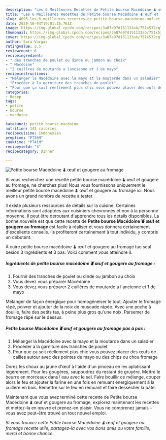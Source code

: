 ```yaml
---
description: "Les 6 Meilleures Recettes de Petite bourse Macédoine ⛇ œuf et gougere au fromage"
title: "Les 6 Meilleures Recettes de Petite bourse Macédoine ⛇ œuf et gougere au fromage"
slug: 4095-les-6-meilleures-recettes-de-petite-bourse-macedoine-ouf-et-gougere-au-fromage
date: 2020-10-04T19:01:16.761Z
image: https://img-global.cpcdn.com/recipes/3a87e97d151133ab/751x532cq70/petite-bourse-macedoine-⛇-oeuf-et-gougere-au-fromage-photo-principale-de-la-recette.jpg
thumbnail: https://img-global.cpcdn.com/recipes/3a87e97d151133ab/751x532cq70/petite-bourse-macedoine-⛇-oeuf-et-gougere-au-fromage-photo-principale-de-la-recette.jpg
cover: https://img-global.cpcdn.com/recipes/3a87e97d151133ab/751x532cq70/petite-bourse-macedoine-⛇-oeuf-et-gougere-au-fromage-photo-principale-de-la-recette.jpg
author: Sara Vargas
ratingvalue: 3.5
reviewcount: 6
recipeingredient:
- " des tranches de poulet ou dinde ou jambon au choix"
- " Macdoine"
- "2 cuillres de moutarde a lancienne et 1 de mayo"
recipeinstructions:
- "Mélanger la Macédoine avec la mayo et la moutarde dans un saladier"
- "Procéder à la garniture des tranches de poulet"
- "Pour que ça soit réellement plus chic vous pouvez placer des œufs de cailles autour avec des pointes de mayo ou des chips ou chou fromage"
categories:
- Resep
tags:
- petite
- bourse
- macdoine

katakunci: petite bourse macdoine 
nutrition: 143 calories
recipecuisine: Indonesian
preptime: "PT36M"
cooktime: "PT41M"
recipeyield: "3"
recipecategory: Dinner

---
```



![Petite bourse Macédoine ⛇ œuf et gougere au fromage](https://img-global.cpcdn.com/recipes/3a87e97d151133ab/751x532cq70/petite-bourse-macedoine-⛇-oeuf-et-gougere-au-fromage-photo-principale-de-la-recette.jpg)

Si vous recherchez une recette petite bourse macédoine ⛇ œuf et gougere au fromage, ne cherchez plus! Nous vous fournissons uniquement le meilleur petite bourse macédoine ⛇ œuf et gougere au fromage ici. Nous avons un grand nombre de recette à tester.

Il existe plusieurs ressources de détails sur la cuisine. Certaines informations sont adaptées aux cuisiniers chevronnés et non à la personne moyenne. Il peut être déroutant d'apprendre tous les détails disponibles. La bonne nouvelle est que cette recette de <strong> Petite bourse Macédoine ⛇ œuf et gougere au fromage </strong> est facile à réaliser et vous donnera certainement d'excellents conseils. Ils profiteront certainement à tout individu, y compris un débutant.

<!--inarticleads1-->

À cuire petite bourse macédoine ⛇ œuf et gougere au fromage tue seul besion 3 Ingrédients et 3 pas. Voici comment vous atteindre il.

##### Ingrédients de petite bourse macédoine ⛇ œuf et gougere au fromage :

1. Fournir  des tranches de poulet ou dinde ou jambon au choix
1. Vous devez vous préparer  Macédoine
1. Vous devez vous préparer 2 cuillères de moutarde a l&#39;ancienne et 1 de mayo


Mélanger de façon énergique pour homogénéiser le tout. Ajouter le fromage râpé, poivrer et ajouter de la noix de muscade râpée. Avec une poche à douille, faire des petits tas, à peine plus gros qu&#39;une noix. Parsemer de fromage râpé sur le dessus. 

<!--inarticleads2-->

##### Petite bourse Macédoine ⛇ œuf et gougere au fromage pas à pas :

1. Mélanger la Macédoine avec la mayo et la moutarde dans un saladier
1. Procéder à la garniture des tranches de poulet
1. Pour que ça soit réellement plus chic vous pouvez placer des œufs de cailles autour avec des pointes de mayo ou des chips ou chou fromage


Dorez les choux au jaune d&#39;œuf à l&#39;aide d&#39;un pinceau en les aplatissant légèrement. Pour les gougères, saupoudrez du restant de gruyère. Mettre le beurre en morceaux dans l&#39;eau avec le sel. Faire bouillir ce mélange, couper alors le feu et ajouter la farine en une fois en remuant énergiquement à la cuillère en bois. Remettre sur le feu en remuant et faire dessécher la pâte. 

<!--inarticleads1-->

<p>
Maintenant que vous avez terminé cette recette de Petite bourse Macédoine ⛇ œuf et gougere au fromage, explorez maintenant les recettes et mettez-la en œuvre et prenez-en plaisir. Vous ne comprenez jamais - vous avez peut-être trouvé un tout nouvel emploi.
</p>

<p>
<i>Si vous trouvez cette Petite bourse Macédoine ⛇ œuf et gougere au fromage recette utile, partagez-la avec vos bons amis ou votre famille, merci et bonne chance.</i>
</p>
